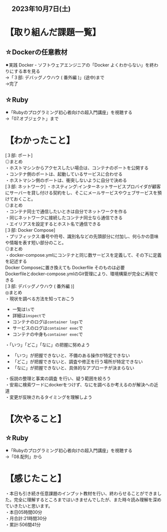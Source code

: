 ## 　2023年10月7日(土)
# 【取り組んだ課題一覧】
## ☆Dockerの任意教材
⚫︎実践 Docker - ソフトウェアエンジニアの「Docker よくわからない」を終わりにする本を見る<br>
→「３部: デバッグノウハウ ( 番外編 )」(途中)まで<br>
→完了<br>
## ☆Ruby
⚫︎「Rubyのプログラミング初心者向けの超入門講座」を視聴する<br>
→「07.オブジェクト」まで<br>
# 【わかったこと】
[３部: ポート]<br>
◎まとめ<br>
・ホストマシンからアクセスしたい場合は、コンテナのポートを公開する<br>
・コンテナ側のポートは、起動しているサービスに合わせる<br>
・ホストマシン側のポートは、衝突しないように自分で決める<br>
[３部: ネットワーク]
・ホスティング:インターネットサービスプロバイダが顧客にサーバーを貸し付ける契約をし、そこにメールサービスやウェブサービスを預けておくこと。<br>
◎まとめ<br>
・コンテナ同士で通信したいときは自分でネットワークを作る<br>
・同じネットワークに接続したコンテナ同士なら通信できる<br>
・エイリアスを設定するとホスト名で通信できる<br>
[３部: Docker Compose]<br>
・プリフィックス:番号や符号、識別名などの先頭部分に付加し、何らかの意味や情報を表す短い部分のこと。<br>
◎まとめ<br>
・docker-compose.ymlにコンテナと同じ数サービスを定義して、その下に定義を記述する<br>
Docker Composeに置き換えても Dockerfile そのものは必要<br>
Dockerfileとdocker-compose.ymlのGit管理により、環境構築が完全に再現できる<br>
[３部: デバッグノウハウ ( 番外編 )]<br>
◎まとめ<br>
・現状を調べる方法を知っておこう<br>
* 一覧は`ls`で<br>
* 詳細は`inspect`で<br>
* コンテナのログは`container logs`で<br>
* サービスのログは`container exec`で<br>
* コンテナの中身も`container exec`で<br>

・「いつ」「どこ」「なに」の把握に努めよう<br>
* 「いつ」が把握できないと、不備のある操作が特定できない<br>
* 「どこ」が把握できないと、調査や修正を行う場所が特定できない<br>
* 「なに」が把握できないと、具体的なアプローチが決まらない<br>

・仮説の整理と事実の調査 を行い、疑う範囲を絞ろう<br>
・安易に検索ワードにdockerをつけず、なにを調べるか考えるのが解決への近道<br>
・変更が反映されるタイミングを理解しよう<br>
# 【次やること】
## ☆Ruby
⚫︎「Rubyのプログラミング初心者向けの超入門講座」を視聴する<br>
→「08.配列」から<br>
# 【感じたこと】
・本日も引き続き任意課題のインプット教材を行い、終わらせることができました。完全に理解するところまではいきませんでしたが、また時々読み理解を深めていきたいと思います。<br>
・本日05時間00分<br>
・月合計:21時間30分<br>
・累計:506間41分<br>
